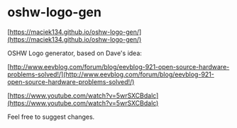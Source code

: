 # oshw-logo-gen
[https://maciek134.github.io/oshw-logo-gen/](https://maciek134.github.io/oshw-logo-gen/)

OSHW Logo generator, based on Dave's idea:

[http://www.eevblog.com/forum/blog/eevblog-921-open-source-hardware-problems-solved!/](http://www.eevblog.com/forum/blog/eevblog-921-open-source-hardware-problems-solved!/)

[https://www.youtube.com/watch?v=5wrSXCBdalc](https://www.youtube.com/watch?v=5wrSXCBdalc)

Feel free to suggest changes.
